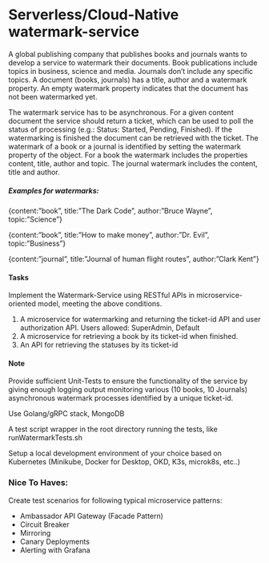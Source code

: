 # Serverless/Cloud-Native watermark-service

A global publishing company that publishes books and journals wants to develop a service to
watermark their documents. Book publications include topics in business, science and media. Journals don’t include any specific topics. A document (books, journals) has a title, author and a watermark property. An empty watermark property indicates that the document has not been watermarked yet.

The watermark service has to be asynchronous. For a given content document the service should return a ticket, which can be used to poll the status of processing (e.g.: Status: Started, Pending, Finished). If the watermarking is finished the document can be retrieved with the ticket. The watermark of a book or a journal is identified by setting the watermark property of the object. For a book the watermark includes the properties content, title, author and topic. The journal watermark includes the content, title and author.

##### Examples for watermarks:
{content:”book”, title:”The Dark Code”, author:”Bruce Wayne”, topic:”Science”}

{content:”book”, title:”How to make money”, author:”Dr. Evil”, topic:”Business”}

{content:”journal”, title:”Journal of human flight routes”, author:”Clark Kent”}

#### Tasks
Implement the Watermark-Service using RESTful APIs in microservice-oriented model, meeting the above conditions.

1. A microservice for watermarking and returning the ticket-id API and user authorization API. Users allowed: SuperAdmin, Default
2. A microservice for retrieving a book by its ticket-id when finished.
3. An API for retrieving the statuses by its ticket-id

#### Note
Provide sufficient Unit-Tests to ensure the functionality of the service by giving enough logging output monitoring various (10 books, 10 Journals)
asynchronous watermark processes identified by a unique ticket-id.

Use Golang/gRPC stack, MongoDB

A test script wrapper in the root directory running the tests, like runWatermarkTests.sh

Setup a local development environment of your choice based on Kubernetes (Minikube, Docker for Desktop, OKD, K3s, microk8s, etc..)

### Nice To Haves:

Create test scenarios for following typical microservice patterns:
- Ambassador API Gateway (Facade Pattern)
- Circuit Breaker
- Mirroring
- Canary Deployments
- Alerting with Grafana

